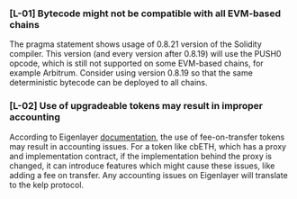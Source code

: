 ### [L-01] Bytecode might not be compatible with all EVM-based chains
The pragma statement shows usage of 0.8.21 version of the Solidity compiler. This version (and every version after 0.8.19) will use the PUSH0 opcode, which is still not supported on some EVM-based chains, for example Arbitrum. Consider using version 0.8.19 so that the same deterministic bytecode can be deployed to all chains. 

### [L-02] Use of upgradeable tokens may result in improper accounting
According to Eigenlayer [documentation](https://github.com/Layr-Labs/eigenlayer-contracts/blob/75e59432d079c6f90d48d4e950a68c15867c82b2/src/contracts/strategies/StrategyBase.sol#L20), the use of fee-on-transfer tokens may result in accounting issues. For a token like cbETH, which has a proxy and implementation contract, if the implementation behind the proxy is changed, it can introduce features which might cause these issues, like adding a fee on transfer. Any accounting issues on Eigenlayer will translate to the kelp protocol.

